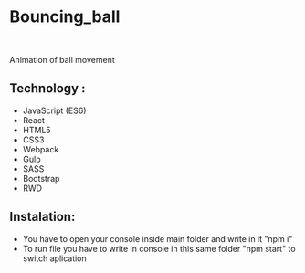 <h1>Bouncing_ball</h1> </br>
<p>Animation of ball movement</p>
<h2>Technology :</h2>
<ul>
		<li>JavaScript (ES6)</li>
		<li>React</li>
		<li>HTML5</li>
		<li>CSS3</li>
		<li>Webpack</li>
		<li>Gulp</li>
		<li>SASS</li>
			<li>Bootstrap</li>
    <li>RWD</li>
</ul>

<h2>Instalation:</h2>
<ul>
	<li>You have to open your console inside main folder and write in it "npm i"
		</li>
	<li>To run file you have to write in console in this same folder "npm start" to switch aplication</li>
</ul>
